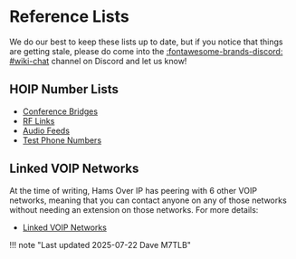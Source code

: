 # Reference Lists

We do our best to keep these lists up to date, but if you notice that things are getting stale, please do come into the [:fontawesome-brands-discord: #wiki-chat](https://discord.com/channels/966060559961296956/975534734157443112) channel on Discord and let us know!

## HOIP Number Lists

* [Conference Bridges](./conference-bridge-list.md)
* [RF Links](./rf-links-list.md)
* [Audio Feeds](./audio-feeds-list.md)
* [Test Phone Numbers](./test-numbers.md)

## Linked VOIP Networks

At the time of writing, Hams Over IP has peering with 6 other VOIP networks, meaning that you can contact anyone on any of those networks without needing an extension on those networks.  For more details:

* [Linked VOIP Networks](./linked/index.md)

!!! note "Last updated 2025-07-22 Dave M7TLB"
